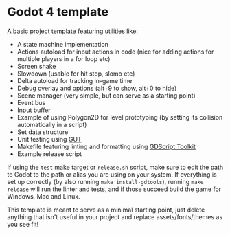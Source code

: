 # Godot 4 template

A basic project template featuring utilities like:
- A state machine implementation
- Actions autoload for input actions in code (nice for adding actions for multiple players in a for loop etc)
- Screen shake
- Slowdown (usable for hit stop, slomo etc)
- Delta autoload for tracking in-game time
- Debug overlay and options (alt+9 to show, alt+0 to hide)
- Scene manager (very simple, but can serve as a starting point)
- Event bus
- Input buffer
- Example of using Polygon2D for level prototyping (by setting its collision automatically in a script)
- Set data structure
- Unit testing using [GUT](https://gut.readthedocs.io/en/latest/index.html)
- Makefile featuring linting and formatting using [GDScript Toolkit
](https://github.com/Scony/godot-gdscript-toolkit)
- Example release script

If using the `test` make target or `release.sh` script, make sure to edit the path to Godot to the path or alias you are using on your system. If everything is set up correctly (by also running `make install-gdtools`), running `make release` will run the linter and tests, and if those succeed build the game for Windows, Mac and Linux.

This template is meant to serve as a minimal starting point, just delete anything that isn't useful in your project and replace assets/fonts/themes as you see fit!

